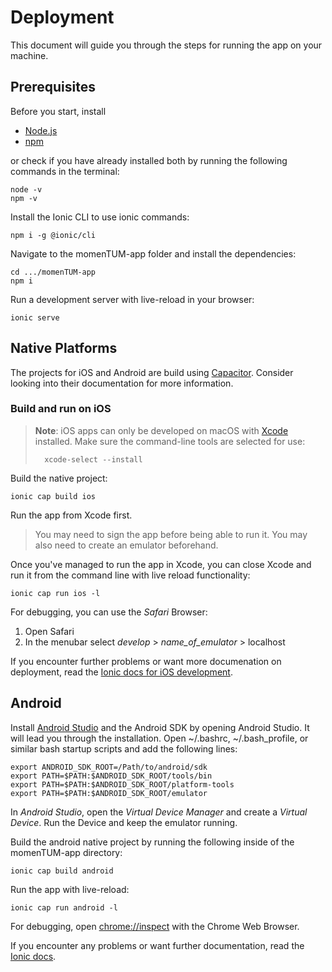 # Deployment

This document will guide you through the steps for running the app on your machine.

## Prerequisites

Before you start, install
- [Node.js](https://nodejs.org/en)
- [npm](https://www.npmjs.com/)

or check if you have already installed both by running the following commands in the terminal:
    
    node -v
    npm -v

Install the Ionic CLI to use ionic commands:

    npm i -g @ionic/cli

Navigate to the momenTUM-app folder and install the dependencies:

    cd .../momenTUM-app
    npm i


Run a development server with live-reload in your browser:

    ionic serve

## Native Platforms

The projects for iOS and Android are build using [Capacitor](https://capacitorjs.com/).
Consider looking into their documentation for more information.

### Build and run on iOS

> **Note**: iOS apps can only be developed on macOS with [Xcode](https://developer.apple.com/xcode/) installed.
> Make sure the command-line tools are selected for use:
>
>       xcode-select --install

Build the native project:

    ionic cap build ios


Run the app from Xcode first.
> You may need to sign the app before being able to run it.
> You may also need to create an emulator beforehand.

Once you've managed to run the app in Xcode, you can close Xcode and run it from the command line with live reload functionality:

    ionic cap run ios -l

For debugging, you can use the _Safari_ Browser:
1. Open Safari
2. In the menubar select _develop_ > _name_of_emulator_ > localhost

If you encounter further problems or want more documenation on deployment, read the [Ionic docs for iOS development](https://ionicframework.com/docs/developing/previewing). 

## Android

Install [Android Studio](https://developer.android.com/studio/install) and the Android SDK by opening Android Studio. It will lead you through the installation.
Open ~/.bashrc, ~/.bash_profile, or similar bash startup scripts and add the following lines:

    export ANDROID_SDK_ROOT=/Path/to/android/sdk
    export PATH=$PATH:$ANDROID_SDK_ROOT/tools/bin
    export PATH=$PATH:$ANDROID_SDK_ROOT/platform-tools
    export PATH=$PATH:$ANDROID_SDK_ROOT/emulator

In _Android Studio_, open the _Virtual Device Manager_ and create a _Virtual Device_. Run the Device and keep the emulator running.

Build the android native project by running the following inside of the momenTUM-app directory:

    ionic cap build android

Run the app with live-reload:

    ionic cap run android -l

For debugging, open [chrome://inspect](chrome://inspect) with the Chrome Web Browser.

If you encounter any problems or want further documentation, read the [Ionic docs](https://ionicframework.com/docs/developing/android).